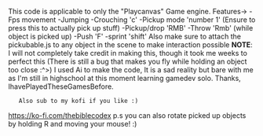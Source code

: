 This code is applicable to only the "Playcanvas" Game engine.
Features->
-Fps movement
-Jumping
-Crouching 'c'
-Pickup mode 'number 1' (Ensure to press this to actually pick up stuff)
-Pickup/drop 'RMB'
-Throw 'Rmb' (while object is picked up)
-Push 'F'
-sprint 'shift'
Also make sure to attach the pickubable.js to any object in the scene to make interaction possible
**NOTE**: I will not completely take credit in making this, though it took me weeks to perfect this (There is still a bug that makes you fly while holding an object too close :^>) I used Ai to make the code, It is a sad reality but bare with me as I'm still in highschool at this moment learning gamedev solo.
Thanks,
       IhavePlayedTheseGamesBefore.

       Also sub to my kofi if you like :) 
https://ko-fi.com/thebiblecodex
p.s you can also rotate picked up objects by holding R and moving your mouse! :)
